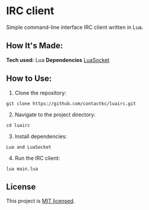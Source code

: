# IRC client
Simple command-line interface IRC client written in Lua.

## How It's Made:

**Tech used:** Lua
**Dependencies** [LuaSocket](https://w3.impa.br/~diego/software/luasocket/)

## How to Use:

1. Clone the repository:
```
git clone https://github.com/contactkc/luairc.git
```
2. Navigate to the project directory:
```
cd luairc
```
3. Install dependencies:
```
Lua and LuaSocket
```
4. Run the IRC client:
```
lua main.lua
```

## License
This project is [MIT licensed](LICENSE).
